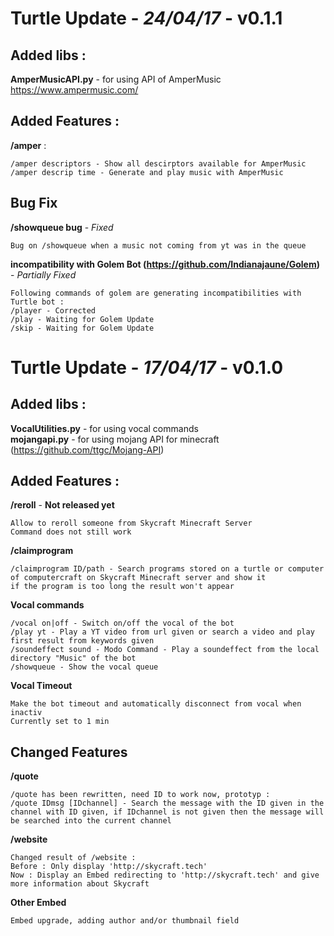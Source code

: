 Turtle Update - *24/04/17* - **v0.1.1**
======

## Added libs :  
**AmperMusicAPI.py** - for using API of AmperMusic https://www.ampermusic.com/

## Added Features :
**/amper** :  
```
/amper descriptors - Show all descirptors available for AmperMusic
/amper descrip time - Generate and play music with AmperMusic
```  

## Bug Fix
**/showqueue bug** - *Fixed*  
```
Bug on /showqueue when a music not coming from yt was in the queue
```  
**incompatibility with Golem Bot (https://github.com/Indianajaune/Golem)** - *Partially Fixed*  
```
Following commands of golem are generating incompatibilities with Turtle bot :
/player - Corrected
/play - Waiting for Golem Update
/skip - Waiting for Golem Update
```  


Turtle Update - *17/04/17* - **v0.1.0**
======

## Added libs :  
**VocalUtilities.py** - for using vocal commands  
**mojangapi.py** - for using mojang API for minecraft (https://github.com/ttgc/Mojang-API)

## Added Features :  
**/reroll** - **Not released yet**  
```
Allow to reroll someone from Skycraft Minecraft Server
Command does not still work
```  
**/claimprogram**  
```
/claimprogram ID/path - Search programs stored on a turtle or computer of computercraft on Skycraft Minecraft server and show it
if the program is too long the result won't appear
```  
**Vocal commands**  
```
/vocal on|off - Switch on/off the vocal of the bot
/play yt - Play a YT video from url given or search a video and play first result from keywords given
/soundeffect sound - Modo Command - Play a soundeffect from the local directory "Music" of the bot
/showqueue - Show the vocal queue
```  
**Vocal Timeout**  
```
Make the bot timeout and automatically disconnect from vocal when inactiv
Currently set to 1 min
```

## Changed Features
**/quote**  
```
/quote has been rewritten, need ID to work now, prototyp :
/quote IDmsg [IDchannel] - Search the message with the ID given in the channel with ID given, if IDchannel is not given then the message will be searched into the current channel
```  
**/website**  
```
Changed result of /website :
Before : Only display 'http://skycraft.tech'
Now : Display an Embed redirecting to 'http://skycraft.tech' and give more information about Skycraft
```  
**Other Embed**
```
Embed upgrade, adding author and/or thumbnail field
```  
